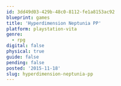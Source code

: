 ```yaml
---
id: 3dd49d03-429b-48c0-8112-fe1a8153ac92
blueprint: games
title: 'Hyperdimension Neptunia PP'
platform: playstation-vita
genre:
  - rpg
digital: false
physical: true
guide: false
pending: false
posted: '2015-11-18'
slug: hyperdimension-neptunia-pp
---
```

